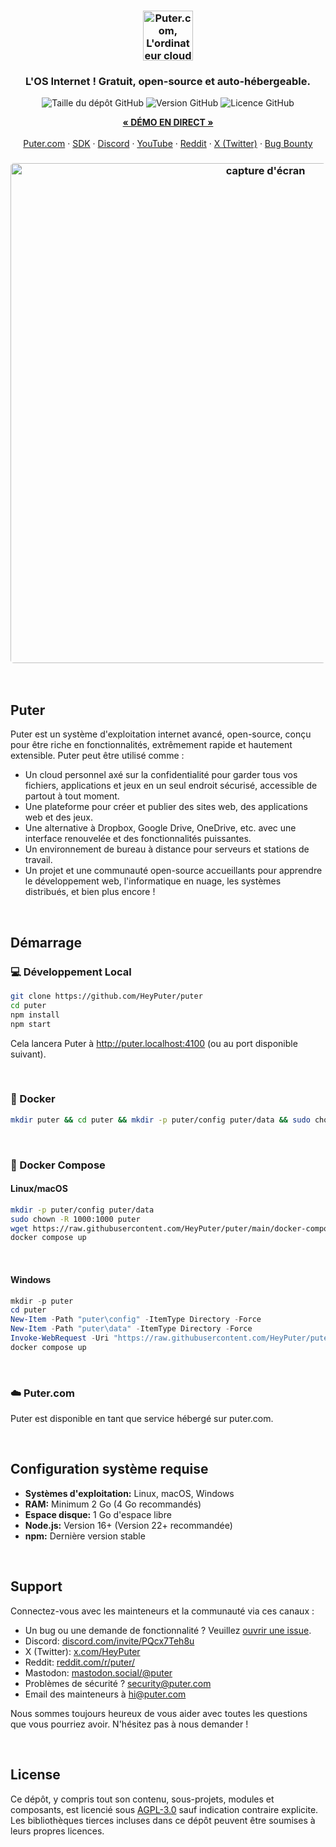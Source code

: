 <h3 align="center"><img width="80" alt="Puter.com, L'ordinateur cloud personnel : Tous vos fichiers, applications et jeux en un seul endroit accessible de partout à tout moment." src="https://assets.puter.site/puter-logo.png"></h3>

<h3 align="center">L'OS Internet ! Gratuit, open-source et auto-hébergeable.</h3>

<p align="center">
    <img alt="Taille du dépôt GitHub" src="https://img.shields.io/github/repo-size/HeyPuter/puter"> <img alt="Version GitHub" src="https://img.shields.io/github/v/release/HeyPuter/puter?label=derni%C3%A8re%20version"> <img alt="Licence GitHub" src="https://img.shields.io/github/license/HeyPuter/puter">
</p>
<p align="center">
    <a href="https://puter.com/"><strong>« DÉMO EN DIRECT »</strong></a>
    <br />
    <br />
    <a href="https://puter.com">Puter.com</a>
    ·
    <a href="https://docs.puter.com" target="_blank">SDK</a>
    ·
    <a href="https://discord.com/invite/PQcx7Teh8u">Discord</a>
    ·
    <a href="https://www.youtube.com/@EricsPuterVideos">YouTube</a>
    ·
    <a href="https://reddit.com/r/puter">Reddit</a>
    ·
    <a href="https://twitter.com/HeyPuter">X (Twitter)</a>
    ·
    <a href="https://hackerone.com/puter_h1b">Bug Bounty</a>
</p>

<h3 align="center"><img width="800" style="border-radius:5px;" alt="capture d'écran" src="https://assets.puter.site/puter.com-screenshot-3.webp"></h3>

<br/>

## Puter

Puter est un système d'exploitation internet avancé, open-source, conçu pour être riche en fonctionnalités, extrêmement rapide et hautement extensible. Puter peut être utilisé comme :

- Un cloud personnel axé sur la confidentialité pour garder tous vos fichiers, applications et jeux en un seul endroit sécurisé, accessible de partout à tout moment.
- Une plateforme pour créer et publier des sites web, des applications web et des jeux.
- Une alternative à Dropbox, Google Drive, OneDrive, etc. avec une interface renouvelée et des fonctionnalités puissantes.
- Un environnement de bureau à distance pour serveurs et stations de travail.
- Un projet et une communauté open-source accueillants pour apprendre le développement web, l'informatique en nuage, les systèmes distribués, et bien plus encore !

<br/>

## Démarrage


### 💻 Développement Local

```bash
git clone https://github.com/HeyPuter/puter
cd puter
npm install
npm start
```

Cela lancera Puter à http://puter.localhost:4100 (ou au port disponible suivant).

<br/>

### 🐳 Docker

```bash
mkdir puter && cd puter && mkdir -p puter/config puter/data && sudo chown -R 1000:1000 puter && docker run --rm -p 4100:4100 -v `pwd`/puter/config:/etc/puter -v `pwd`/puter/data:/var/puter  ghcr.io/heyputer/puter
```

<br/>

### 🐙 Docker Compose

#### Linux/macOS

```bash
mkdir -p puter/config puter/data
sudo chown -R 1000:1000 puter
wget https://raw.githubusercontent.com/HeyPuter/puter/main/docker-compose.yml
docker compose up
```

<br/>

#### Windows

```powershell
mkdir -p puter
cd puter
New-Item -Path "puter\config" -ItemType Directory -Force
New-Item -Path "puter\data" -ItemType Directory -Force
Invoke-WebRequest -Uri "https://raw.githubusercontent.com/HeyPuter/puter/main/docker-compose.yml" -OutFile "docker-compose.yml"
docker compose up
```
<br/>

### ☁️ Puter.com

Puter est disponible en tant que service hébergé sur puter.com.

<br/>

## Configuration système requise
- **Systèmes d'exploitation:** Linux, macOS, Windows
- **RAM:** Minimum 2 Go (4 Go recommandés)
- **Espace disque:** 1 Go d'espace libre
- **Node.js:** Version 16+ (Version 22+ recommandée)
- **npm:** Dernière version stable

<br/>

## Support

Connectez-vous avec les mainteneurs et la communauté via ces canaux :

- Un bug ou une demande de fonctionnalité ? Veuillez  [ouvrir une issue](https://github.com/HeyPuter/puter/issues/new/choose).
- Discord: [discord.com/invite/PQcx7Teh8u](https://discord.com/invite/PQcx7Teh8u)
- X (Twitter): [x.com/HeyPuter](https://x.com/HeyPuter)
- Reddit: [reddit.com/r/puter/](https://www.reddit.com/r/puter/)
- Mastodon: [mastodon.social/@puter](https://mastodon.social/@puter)
- Problèmes de sécurité ? [security@puter.com](mailto:security@puter.com)
- Email des mainteneurs à [hi@puter.com](mailto:hi@puter.com)

Nous sommes toujours heureux de vous aider avec toutes les questions que vous pourriez avoir. N'hésitez pas à nous demander !

<br/>


##  License

Ce dépôt, y compris tout son contenu, sous-projets, modules et composants, est licencié sous [AGPL-3.0](https://github.com/HeyPuter/puter/blob/main/LICENSE.txt) sauf indication contraire explicite. Les bibliothèques tierces incluses dans ce dépôt peuvent être soumises à leurs propres licences.

<br/>

